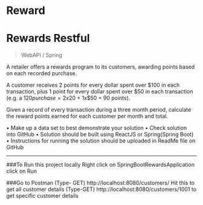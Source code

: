 # Reward
Rewards Restful
===============================

> WebAPI / Spring

 

A retailer offers a rewards program to its customers, awarding points based on each recorded purchase.
 
A customer receives 2 points for every dollar spent over $100 in each transaction, plus 1 point for every dollar spent over $50 in each transaction
(e.g. a $120 purchase = 2x$20 + 1x$50 = 90 points).
 
Given a record of every transaction during a three month period, calculate the reward points earned for each customer per month and total.
 
•	Make up a data set to best demonstrate your solution
•	Check solution into GitHub
•       Solution should be built using ReactJS or Spring(Spring Boot)
•       Instructions for running the solution should be uploaded in ReadMe file on GitHub



  

------------------------------------------------------------


###To Run this project locally
 Right click on SpringBootRewardsApplication click on Run


###Go to Postman 
(Type- GET) http://localhost:8080/customers/   Hit this to get all customer details
(Type-GET) http://localhost:8080/customers/1001 to get specific customer details

